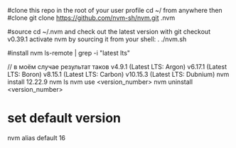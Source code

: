 #clone this repo in the root of your user profile
cd ~/ from anywhere then
#clone
git clone https://github.com/nvm-sh/nvm.git .nvm

#source
cd ~/.nvm and check out the latest version with git checkout v0.39.1
activate nvm by sourcing it from your shell: . ./nvm.sh

#install
nvm ls-remote | grep -i "latest lts"

// в моём случае результат таков
v4.9.1 (Latest LTS: Argon)
v6.17.1 (Latest LTS: Boron)
v8.15.1 (Latest LTS: Carbon)
v10.15.3 (Latest LTS: Dubnium)
nvm install 12.22.9
nvm ls
nvm use <version_number>
nvm uninstall <version_number>

# set default version

nvm alias default 16
